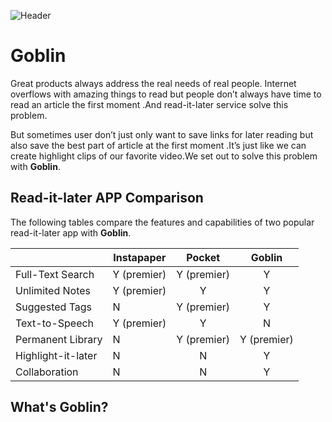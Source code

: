 ![Header]()

# Goblin
Great products always address the real needs of real people. Internet overflows with amazing things to read but people don’t always have time to read an article the first moment .And read-it-later service solve this problem.

But sometimes user don’t just only want to save links for later reading  but also save the best part of article at the first moment .It’s just like we can create highlight clips of our favorite video.We set out to solve this problem with **Goblin**.

## Read-it-later APP Comparison
The following tables compare the features and capabilities of two popular read-it-later app with **Goblin**.

|                   | Instapaper  |    Pocket   |   Goblin    |
|-------------------|-------------|:-----------:|:-----------:|
| Full-Text Search  | Y (premier) | Y (premier) |      Y      |
| Unlimited Notes   | Y (premier) |      Y      |      Y      |
| Suggested Tags    | N           | Y (premier) |      Y      |
| Text-to-Speech    | Y (premier) |      Y      |      N      |
| Permanent Library | N           | Y (premier) | Y (premier) |
| Highlight-it-later         | N           |      N      |      Y      |
| Collaboration     | N           |      N      |      Y      |


## What's Goblin?


